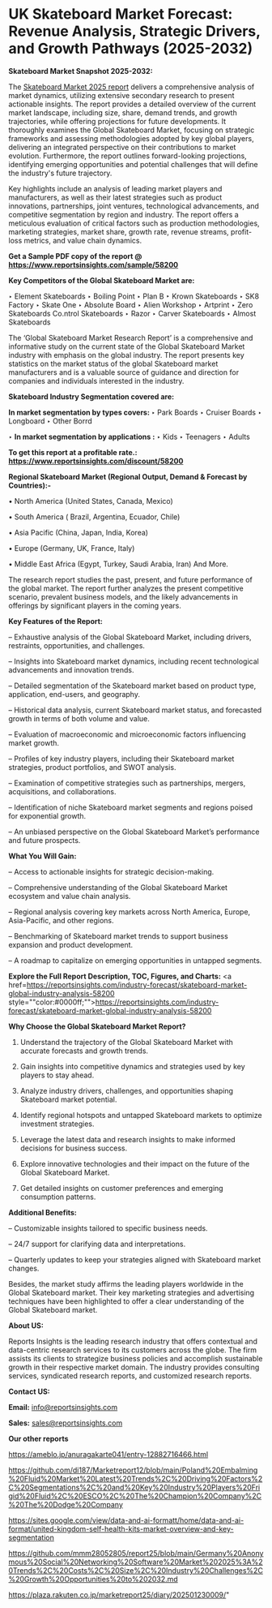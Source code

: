 # UK Skateboard Market Forecast: Revenue Analysis, Strategic Drivers, and Growth Pathways (2025-2032)

<strong>Skateboard Market Snapshot 2025-2032:</strong>

The <a href=https://www.reportsinsights.com/sample/58200>Skateboard Market 2025 report</a> delivers a comprehensive analysis of market dynamics, utilizing extensive secondary research to present actionable insights. The report provides a detailed overview of the current market landscape, including size, share, demand trends, and growth trajectories, while offering projections for future developments. It thoroughly examines the Global Skateboard Market, focusing on strategic frameworks and assessing methodologies adopted by key global players, delivering an integrated perspective on their contributions to market evolution. Furthermore, the report outlines forward-looking projections, identifying emerging opportunities and potential challenges that will define the industry's future trajectory.

Key highlights include an analysis of leading market players and manufacturers, as well as their latest strategies such as product innovations, partnerships, joint ventures, technological advancements, and competitive segmentation by region and industry. The report offers a meticulous evaluation of critical factors such as production methodologies, marketing strategies, market share, growth rate, revenue streams, profit-loss metrics, and value chain dynamics.

<strong>Get a Sample PDF copy of the report @ <a href=https://www.reportsinsights.com/sample/58200 style=color:#0000ff;>https://www.reportsinsights.com/sample/58200</a></strong>

<strong>Key Competitors of the Global Skateboard Market are:</strong>

‣ Element Skateboards
‣ Boiling Point
‣ Plan B
‣ Krown Skateboards
‣ SK8 Factory
‣ Skate One
‣ Absolute Board
‣ Alien Workshop
‣ Artprint
‣ Zero Skateboards Co.ntrol Skateboards
‣ Razor
‣ Carver Skateboards
‣ Almost Skateboards

The ‘Global Skateboard Market Research Report’ is a comprehensive and informative study on the current state of the Global Skateboard Market industry with emphasis on the global industry. The report presents key statistics on the market status of the global Skateboard market manufacturers and is a valuable source of guidance and direction for companies and individuals interested in the industry.

<strong>Skateboard Industry Segmentation covered are:</strong>

<strong>In market segmentation by types covers: </strong> 
‣ Park Boards
‣ Cruiser Boards
‣ Longboard
‣ Other Borrd

‣ 
<strong>In market segmentation by applications :</strong> 
‣ Kids
‣ Teenagers
‣ Adults

<strong>To get this report at a profitable rate.: <a href=https://www.reportsinsights.com/discount/58200 style=color:#0000ff;>https://www.reportsinsights.com/discount/58200</a></strong>

<strong>Regional Skateboard Market (Regional Output, Demand &amp; Forecast by Countries):-</strong>

• North America (United States, Canada, Mexico)

• South America ( Brazil, Argentina, Ecuador, Chile)

• Asia Pacific (China, Japan, India, Korea)

• Europe (Germany, UK, France, Italy)

• Middle East Africa (Egypt, Turkey, Saudi Arabia, Iran) And More.

The research report studies the past, present, and future performance of the global market. The report further analyzes the present competitive scenario, prevalent business models, and the likely advancements in offerings by significant players in the coming years.

<strong>Key Features of the Report:</strong>

– Exhaustive analysis of the Global Skateboard Market, including drivers, restraints, opportunities, and challenges.

– Insights into Skateboard market dynamics, including recent technological advancements and innovation trends.

– Detailed segmentation of the Skateboard market based on product type, application, end-users, and geography.

– Historical data analysis, current Skateboard market status, and forecasted growth in terms of both volume and value.

– Evaluation of macroeconomic and microeconomic factors influencing market growth.

– Profiles of key industry players, including their Skateboard market strategies, product portfolios, and SWOT analysis.

– Examination of competitive strategies such as partnerships, mergers, acquisitions, and collaborations.

– Identification of niche Skateboard market segments and regions poised for exponential growth.

– An unbiased perspective on the Global Skateboard Market’s performance and future prospects.

<strong>What You Will Gain:</strong>

– Access to actionable insights for strategic decision-making.

– Comprehensive understanding of the Global Skateboard Market ecosystem and value chain analysis.

– Regional analysis covering key markets across North America, Europe, Asia-Pacific, and other regions.

– Benchmarking of Skateboard market trends to support business expansion and product development.

– A roadmap to capitalize on emerging opportunities in untapped segments.

<strong>Explore the Full Report Description, TOC, Figures, and Charts:</strong>
<a href=https://reportsinsights.com/industry-forecast/skateboard-market-global-industry-analysis-58200 style=""color:#0000ff;"">https://reportsinsights.com/industry-forecast/skateboard-market-global-industry-analysis-58200</a>

<strong>Why Choose the Global Skateboard Market Report?</strong>

1. Understand the trajectory of the Global Skateboard Market with accurate forecasts and growth trends.

2. Gain insights into competitive dynamics and strategies used by key players to stay ahead.

3. Analyze industry drivers, challenges, and opportunities shaping Skateboard market potential.

4. Identify regional hotspots and untapped Skateboard markets to optimize investment strategies.

5. Leverage the latest data and research insights to make informed decisions for business success.

6. Explore innovative technologies and their impact on the future of the Global Skateboard Market.

7. Get detailed insights on customer preferences and emerging consumption patterns.

<strong>Additional Benefits:</strong>

– Customizable insights tailored to specific business needs.

– 24/7 support for clarifying data and interpretations.

– Quarterly updates to keep your strategies aligned with Skateboard market changes.

Besides, the market study affirms the leading players worldwide in the Global Skateboard market. Their key marketing strategies and advertising techniques have been highlighted to offer a clear understanding of the Global Skateboard market.

<strong><strong>About US</strong>:</strong>

Reports Insights is the leading research industry that offers contextual and data-centric research services to its customers across the globe. The firm assists its clients to strategize business policies and accomplish sustainable growth in their respective market domain. The industry provides consulting services, syndicated research reports, and customized research reports.

<strong>Contact US:</strong>

<p class=><b>Email:</b> <a href=mailto:info@reportsinsights.com>info@reportsinsights.com</a></p>
<p class=><b>Sales:</b> <a href=mailto:sales@reportsinsights.com>sales@reportsinsights.com</a></p>

<strong>Our other reports</strong>

<a href=https://ameblo.jp/anuragakarte041/entry-12882716466.html>https://ameblo.jp/anuragakarte041/entry-12882716466.html</a>

<a href=https://github.com/di187/Marketreport12/blob/main/Poland%20Embalming%20Fluid%20Market%20Latest%20Trends%2C%20Driving%20Factors%2C%20Segmentations%2C%20and%20Key%20Industry%20Players%20Frigid%20Fluid%2C%20ESCO%2C%20The%20Champion%20Company%2C%20The%20Dodge%20Company>https://github.com/di187/Marketreport12/blob/main/Poland%20Embalming%20Fluid%20Market%20Latest%20Trends%2C%20Driving%20Factors%2C%20Segmentations%2C%20and%20Key%20Industry%20Players%20Frigid%20Fluid%2C%20ESCO%2C%20The%20Champion%20Company%2C%20The%20Dodge%20Company</a>

<a href=https://sites.google.com/view/data-and-ai-formatt/home/data-and-ai-format/united-kingdom-self-health-kits-market-overview-and-key-segmentation>https://sites.google.com/view/data-and-ai-formatt/home/data-and-ai-format/united-kingdom-self-health-kits-market-overview-and-key-segmentation</a>

<a href=https://github.com/mmm28052805/report25/blob/main/Germany%20Anonymous%20Social%20Networking%20Software%20Market%202025%3A%20Trends%2C%20Costs%2C%20Size%2C%20Industry%20Challenges%2C%20Growth%20Opportunities%20to%202032.md>https://github.com/mmm28052805/report25/blob/main/Germany%20Anonymous%20Social%20Networking%20Software%20Market%202025%3A%20Trends%2C%20Costs%2C%20Size%2C%20Industry%20Challenges%2C%20Growth%20Opportunities%20to%202032.md</a>

<a href=https://plaza.rakuten.co.jp/marketreport25/diary/202501230009/>https://plaza.rakuten.co.jp/marketreport25/diary/202501230009/</a>"
